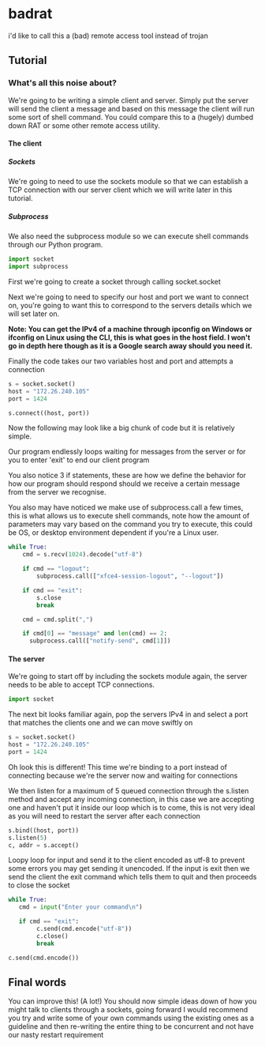 # badrat
i'd like to call this a (bad) remote access tool instead of trojan


## Tutorial

### What's all this noise about?
We're going to be writing a simple client and server. Simply put the server will send the client a message
and based on this message the client will run some sort of shell command. You could compare this to a (hugely) dumbed down RAT or
some other remote access utility.


#### The client

##### Sockets
We're going to need to use the sockets module so that we can establish a TCP connection with our server client 
which we will write later in this tutorial.

##### Subprocess
We also need the subprocess module so we can execute shell commands through our Python program.

```python
import socket
import subprocess
```
First we're going to create a socket through calling socket.socket

Next we're going to need to specify our host and port we want to connect on, you're going to want this to correspond to the
servers details which we will set later on. 

**Note: You can get the IPv4 of a machine through ipconfig on Windows or ifconfig on Linux using the CLI, 
this is what goes in the host field. I won't go in depth here though as it is a Google search away should you need it.**

Finally the code takes our two variables host and port and attempts a connection
```python
s = socket.socket()
host = "172.26.240.105"
port = 1424

s.connect((host, port))
```

Now the following may look like a big chunk of code but it is relatively simple.

Our program endlessly loops waiting for messages from the server or for you to enter 'exit' to end our client program

You also notice 3 if statements, these are how we define the behavior for how our program should respond should we receive
a certain message from the server we recognise.

You also may have noticed we make use of subprocess.call a few times, this is what allows us to execute shell commands,
note how the amount of parameters may vary based on the command you try to execute, this could be OS, or desktop environment
dependent if you're a Linux user.
```python
while True:
    cmd = s.recv(1024).decode("utf-8")

    if cmd == "logout":
        subprocess.call(["xfce4-session-logout", "--logout"])

    if cmd == "exit":
        s.close
        break

    cmd = cmd.split(",")

    if cmd[0] == "message" and len(cmd) == 2:
      subprocess.call(["notify-send", cmd[1]])
```

#### The server

We're going to start off by including the sockets module again, the server needs to be able to accept TCP connections.
```python
import socket
```

The next bit looks familiar again, pop the servers IPv4 in and select a port that matches the clients one and we can move
swiftly on
```python
s = socket.socket()
host = "172.26.240.105"
port = 1424
```

Oh look this is different! This time we're binding to a port instead of connecting because we're the server now
and waiting for connections

We then listen for a maximum of 5 queued connection through the s.listen method and accept any incoming connection, in this case
we are accepting one and haven't put it inside our loop which is to come, this is not very ideal as you will need to restart the 
server after each connection
```python
s.bind((host, port))
s.listen(5)
c, addr = s.accept()
```
Loopy loop for input and send it to the client encoded as utf-8 to prevent some errors you may get sending it unencoded.
If the input is exit then we send the client the exit command which tells them to quit and then proceeds to close the socket

```python
while True:
   cmd = input("Enter your command\n")

   if cmd == "exit":
        c.send(cmd.encode("utf-8"))
        c.close()
        break

c.send(cmd.encode())
```

## Final words
You can improve this! (A lot!) You should now simple ideas down of how you might talk to clients through a sockets,
going forward I would recommend you try and write some of your own commands using the existing ones as a guideline and then
re-writing the entire thing to be concurrent and not have our nasty restart requirement


